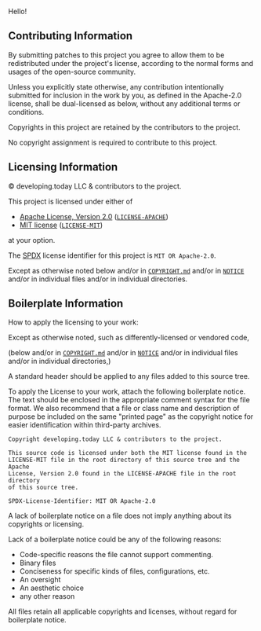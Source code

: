 Hello!

## Contributing Information

By submitting patches to this project you agree to allow them to be redistributed under the project's license, according to the normal forms and usages of the open-source community.

Unless you explicitly state otherwise, any contribution intentionally submitted
for inclusion in the work by you, as defined in the Apache-2.0 license, shall be
dual-licensed as below, without any additional terms or conditions.

Copyrights in this project are retained by the contributors to the project.

No copyright assignment is required to contribute to this project.

## Licensing Information

&copy; developing.today LLC & contributors to the project.

This project is licensed under either of

- [Apache License, Version 2.0](https://www.apache.org/licenses/LICENSE-2.0) ([`LICENSE-APACHE`](LICENSE-APACHE))
- [MIT license](https://opensource.org/licenses/MIT) ([`LICENSE-MIT`](LICENSE-MIT))

at your option.

The [SPDX](https://spdx.dev) license identifier for this project is `MIT OR Apache-2.0`.

Except as otherwise noted below and/or in [`COPYRIGHT.md`](COPYRIGHT.md) and/or in [`NOTICE`](NOTICE) and/or in individual files and/or in individual directories.

## Boilerplate Information

How to apply the licensing to your work:

Except as otherwise noted, such as differently-licensed or vendored code,

(below and/or in [`COPYRIGHT.md`](COPYRIGHT.md) and/or in [`NOTICE`](NOTICE) and/or in individual files and/or in individual directories,)

A standard header should be applied to any files added to this source tree.

To apply the License to your work, attach the following
boilerplate notice. The text should be enclosed in the appropriate
comment syntax for the file format. We also recommend that a
file or class name and description of purpose be included on the
same "printed page" as the copyright notice for easier
identification within third-party archives.

```
Copyright developing.today LLC & contributors to the project.

This source code is licensed under both the MIT license found in the
LICENSE-MIT file in the root directory of this source tree and the Apache
License, Version 2.0 found in the LICENSE-APACHE file in the root directory
of this source tree.

SPDX-License-Identifier: MIT OR Apache-2.0
```

A lack of boilerplate notice on a file does not imply anything about its copyrights or licensing.

Lack of a boilerplate notice could be any of the following reasons:

- Code-specific reasons the file cannot support commenting.
- Binary files
- Conciseness for specific kinds of files, configurations, etc.
- An oversight
- An aesthetic choice
- any other reason

All files retain all applicable copyrights and licenses, without regard for boilerplate notice.
